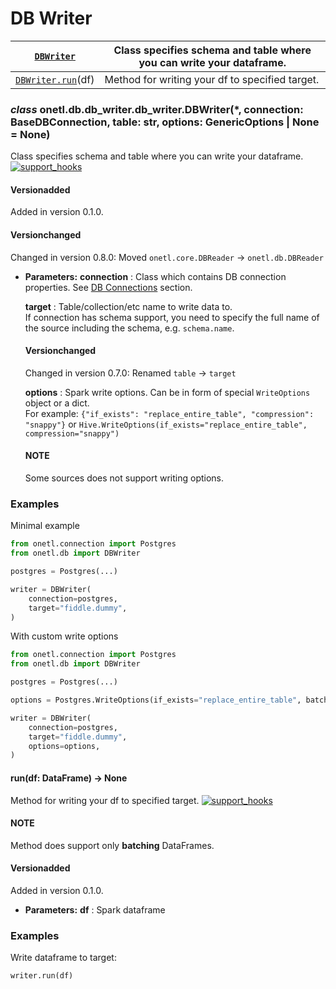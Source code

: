 <a id="db-writer"></a>

# DB Writer

| [`DBWriter`](#onetl.db.db_writer.db_writer.DBWriter)             | Class specifies schema and table where you can write your dataframe.   |
|------------------------------------------------------------------|------------------------------------------------------------------------|
| [`DBWriter.run`](#onetl.db.db_writer.db_writer.DBWriter.run)(df) | Method for writing your df to specified target.                        |

### *class* onetl.db.db_writer.db_writer.DBWriter(\*, connection: BaseDBConnection, table: str, options: GenericOptions | None = None)

Class specifies schema and table where you can write your dataframe. [![support_hooks](https://img.shields.io/badge/%20-support%20hooks-blue)](https://onetl.readthedocs.io/en/0.13.5/hooks/index.html)

#### Versionadded
Added in version 0.1.0.

#### Versionchanged
Changed in version 0.8.0: Moved `onetl.core.DBReader` → `onetl.db.DBReader`

* **Parameters:**
  **connection**
  : Class which contains DB connection properties. See [DB Connections](../connection/db_connection/index.md#db-connections) section.

  **target**
  : Table/collection/etc name to write data to.
    <br/>
    If connection has schema support, you need to specify the full name of the source
    including the schema, e.g. `schema.name`.
    <br/>
    #### Versionchanged
    Changed in version 0.7.0: Renamed `table` → `target`

  **options**
  : Spark write options. Can be in form of special `WriteOptions` object or a dict.
    <br/>
    For example:
    `{"if_exists": "replace_entire_table", "compression": "snappy"}`
    or
    `Hive.WriteOptions(if_exists="replace_entire_table", compression="snappy")`
    <br/>
    #### NOTE
    Some sources does not support writing options.

### Examples

Minimal example

```py
from onetl.connection import Postgres
from onetl.db import DBWriter

postgres = Postgres(...)

writer = DBWriter(
    connection=postgres,
    target="fiddle.dummy",
)
```

With custom write options

```py
from onetl.connection import Postgres
from onetl.db import DBWriter

postgres = Postgres(...)

options = Postgres.WriteOptions(if_exists="replace_entire_table", batchsize=1000)

writer = DBWriter(
    connection=postgres,
    target="fiddle.dummy",
    options=options,
)
```

<!-- !! processed by numpydoc !! -->

#### run(df: DataFrame) → None

Method for writing your df to specified target. [![support_hooks](https://img.shields.io/badge/%20-support%20hooks-blue)](https://onetl.readthedocs.io/en/0.13.5/hooks/index.html)

#### NOTE
Method does support only **batching** DataFrames.

#### Versionadded
Added in version 0.1.0.

* **Parameters:**
  **df**
  : Spark dataframe

### Examples

Write dataframe to target:

```python
writer.run(df)
```

<!-- !! processed by numpydoc !! -->
